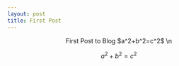 ```yaml
---
layout: post
title: First Post
---
```

 <center>
First Post to Blog $a^2+b^2=c^2$ \n

$$a^2+b^2=c^2$$

</center>

